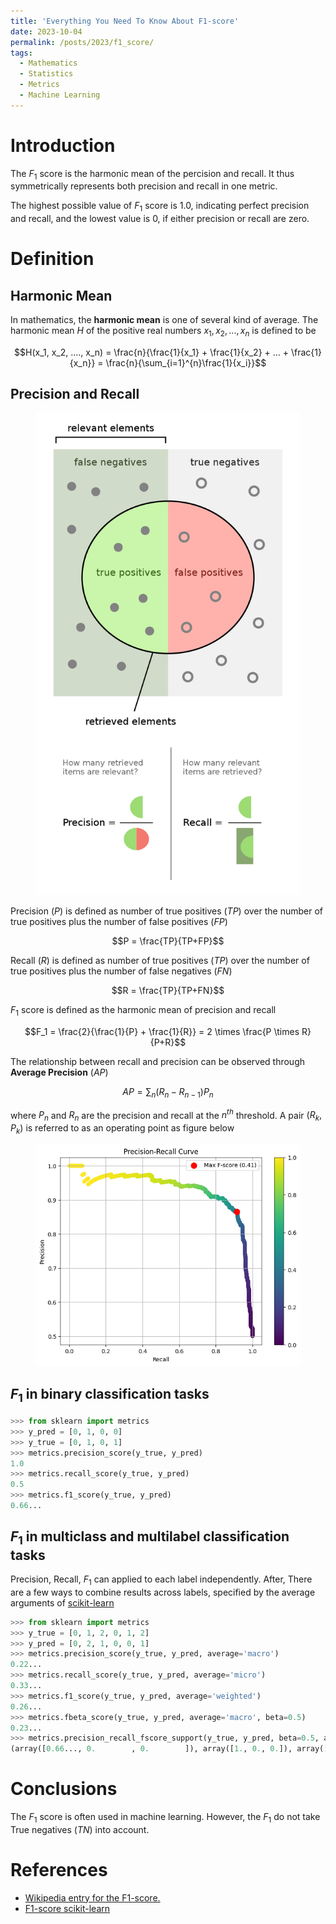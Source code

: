```yaml
---
title: 'Everything You Need To Know About F1-score'
date: 2023-10-04
permalink: /posts/2023/f1_score/
tags:
  - Mathematics
  - Statistics
  - Metrics
  - Machine Learning
---
```


<head>
    <style type="text/css">
        figure{text-align: center;}
        math{text-align: center;}
    </style>
</head>

# Introduction
The $F_1$ score is the harmonic mean of the percision and recall. It thus symmetrically represents both precision and recall in one metric. 

The highest possible value of $F_1$ score is 1.0, indicating perfect precision and recall, and the lowest value is 0, if either precision or recall are zero.

# Definition

## Harmonic Mean
In mathematics, the **harmonic mean** is one of several kind of average. The harmonic mean $H$ of the positive real numbers $x_1, x_2,..., x_n$ is defined to be

$$H(x_1, x_2, ...., x_n) = \frac{n}{\frac{1}{x_1} + \frac{1}{x_2} + ... + \frac{1}{x_n}} = \frac{n}{\sum_{i=1}^{n}\frac{1}{x_i}}$$

## Precision and Recall

<figure>
    <img src='/images/posts/metric_f1/Precisionrecall.svg.png'>
</figure>

Precision ($P$) is defined as number of true positives ($TP$) over the number of true positives plus the number of false positives ($FP$)

$$P = \frac{TP}{TP+FP}$$

Recall ($R$) is defined as number of true positives ($TP$) over the number of true positives plus the number of false negatives ($FN$)

$$R = \frac{TP}{TP+FN}$$

$F_1$ score is defined as the harmonic mean of precision and recall

$$F_1 = \frac{2}{\frac{1}{P} + \frac{1}{R}} = 2 \times \frac{P \times R}{P+R}$$

The relationship between recall and precision can be observed through **Average Precision** ($AP$) 

$$AP=\sum_n(R_n-R_{n-1})P_n$$

where $P_n$ and $R_n$ are the precision and recall at the $n^{th}$ threshold. A pair $(R_k, P_k)$ is referred to as an operating point as figure below

<figure>
    <img src='/images/posts/metric_f1/PR_curve_with_optimal_fscore.png'>
</figure>

## $F_1$ in binary classification tasks

```python
>>> from sklearn import metrics
>>> y_pred = [0, 1, 0, 0]
>>> y_true = [0, 1, 0, 1]
>>> metrics.precision_score(y_true, y_pred)
1.0
>>> metrics.recall_score(y_true, y_pred)
0.5
>>> metrics.f1_score(y_true, y_pred)
0.66...
```

## $F_1$ in multiclass and multilabel classification tasks

Precision, Recall, $F_1$ can applied to each label independently. After, There are a few ways to combine results across labels, specified by the average arguments of [scikit-learn](https://scikit-learn.org/stable/modules/generated/sklearn.metrics.f1_score.html#sklearn.metrics.f1_score)

```python
>>> from sklearn import metrics
>>> y_true = [0, 1, 2, 0, 1, 2]
>>> y_pred = [0, 2, 1, 0, 0, 1]
>>> metrics.precision_score(y_true, y_pred, average='macro')
0.22...
>>> metrics.recall_score(y_true, y_pred, average='micro')
0.33...
>>> metrics.f1_score(y_true, y_pred, average='weighted')
0.26...
>>> metrics.fbeta_score(y_true, y_pred, average='macro', beta=0.5)
0.23...
>>> metrics.precision_recall_fscore_support(y_true, y_pred, beta=0.5, average=None)
(array([0.66..., 0.        , 0.        ]), array([1., 0., 0.]), array([0.71..., 0.        , 0.        ]), array([2, 2, 2]...))
```

# Conclusions

The $F_1$ score is often used in machine learning. However, the $F_1$ do not take True negatives $(TN)$ into account. 

# References
+ [Wikipedia entry for the F1-score.](https://en.wikipedia.org/wiki/F-score)
+ [F1-score scikit-learn](https://scikit-learn.org/stable/modules/generated/sklearn.metrics.f1_score.html#sklearn.metrics.f1_score)